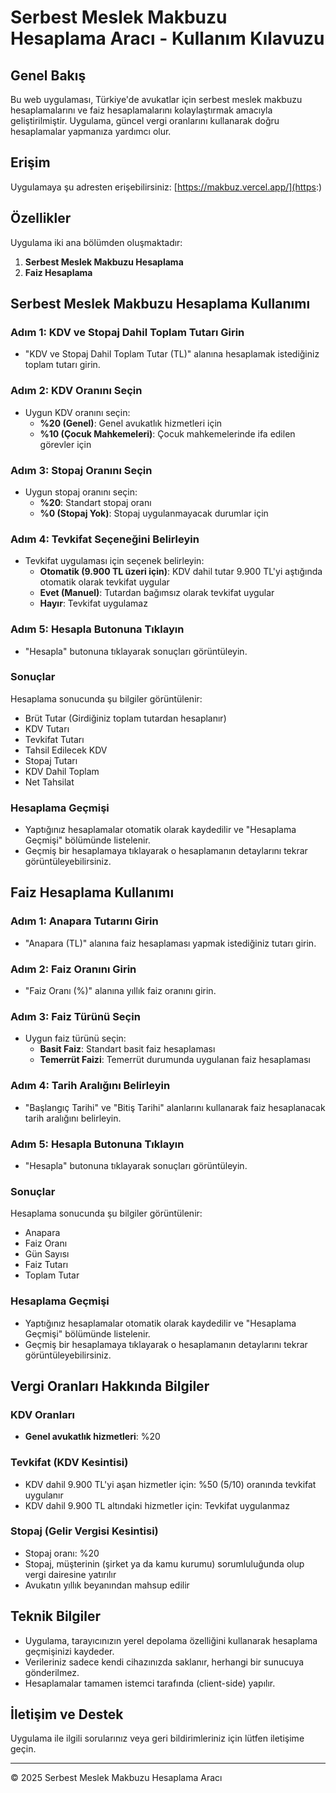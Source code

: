 # Serbest Meslek Makbuzu Hesaplama Aracı - Kullanım Kılavuzu 

## Genel Bakış

Bu web uygulaması, Türkiye'de avukatlar için serbest meslek makbuzu hesaplamalarını ve faiz hesaplamalarını kolaylaştırmak amacıyla geliştirilmiştir. Uygulama, güncel vergi oranlarını kullanarak doğru hesaplamalar yapmanıza yardımcı olur.

## Erişim

Uygulamaya şu adresten erişebilirsiniz: [https://makbuz.vercel.app/](https:)


## Özellikler

Uygulama iki ana bölümden oluşmaktadır:

1. **Serbest Meslek Makbuzu Hesaplama**
2. **Faiz Hesaplama**

## Serbest Meslek Makbuzu Hesaplama Kullanımı

### Adım 1: KDV ve Stopaj Dahil Toplam Tutarı Girin
- "KDV ve Stopaj Dahil Toplam Tutar (TL)" alanına hesaplamak istediğiniz toplam tutarı girin.

### Adım 2: KDV Oranını Seçin
- Uygun KDV oranını seçin:
  - **%20 (Genel)**: Genel avukatlık hizmetleri için
  - **%10 (Çocuk Mahkemeleri)**: Çocuk mahkemelerinde ifa edilen görevler için

### Adım 3: Stopaj Oranını Seçin
- Uygun stopaj oranını seçin:
  - **%20**: Standart stopaj oranı
  - **%0 (Stopaj Yok)**: Stopaj uygulanmayacak durumlar için

### Adım 4: Tevkifat Seçeneğini Belirleyin
- Tevkifat uygulaması için seçenek belirleyin:
  - **Otomatik (9.900 TL üzeri için)**: KDV dahil tutar 9.900 TL'yi aştığında otomatik olarak tevkifat uygular
  - **Evet (Manuel)**: Tutardan bağımsız olarak tevkifat uygular
  - **Hayır**: Tevkifat uygulamaz

### Adım 5: Hesapla Butonuna Tıklayın
- "Hesapla" butonuna tıklayarak sonuçları görüntüleyin.

### Sonuçlar
Hesaplama sonucunda şu bilgiler görüntülenir:
- Brüt Tutar (Girdiğiniz toplam tutardan hesaplanır)
- KDV Tutarı
- Tevkifat Tutarı
- Tahsil Edilecek KDV
- Stopaj Tutarı
- KDV Dahil Toplam
- Net Tahsilat

### Hesaplama Geçmişi
- Yaptığınız hesaplamalar otomatik olarak kaydedilir ve "Hesaplama Geçmişi" bölümünde listelenir.
- Geçmiş bir hesaplamaya tıklayarak o hesaplamanın detaylarını tekrar görüntüleyebilirsiniz.

## Faiz Hesaplama Kullanımı

### Adım 1: Anapara Tutarını Girin
- "Anapara (TL)" alanına faiz hesaplaması yapmak istediğiniz tutarı girin.

### Adım 2: Faiz Oranını Girin
- "Faiz Oranı (%)" alanına yıllık faiz oranını girin.

### Adım 3: Faiz Türünü Seçin
- Uygun faiz türünü seçin:
  - **Basit Faiz**: Standart basit faiz hesaplaması
  - **Temerrüt Faizi**: Temerrüt durumunda uygulanan faiz hesaplaması

### Adım 4: Tarih Aralığını Belirleyin
- "Başlangıç Tarihi" ve "Bitiş Tarihi" alanlarını kullanarak faiz hesaplanacak tarih aralığını belirleyin.

### Adım 5: Hesapla Butonuna Tıklayın
- "Hesapla" butonuna tıklayarak sonuçları görüntüleyin.

### Sonuçlar
Hesaplama sonucunda şu bilgiler görüntülenir:
- Anapara
- Faiz Oranı
- Gün Sayısı
- Faiz Tutarı
- Toplam Tutar

### Hesaplama Geçmişi
- Yaptığınız hesaplamalar otomatik olarak kaydedilir ve "Hesaplama Geçmişi" bölümünde listelenir.
- Geçmiş bir hesaplamaya tıklayarak o hesaplamanın detaylarını tekrar görüntüleyebilirsiniz.

## Vergi Oranları Hakkında Bilgiler

### KDV Oranları
- **Genel avukatlık hizmetleri**: %20


### Tevkifat (KDV Kesintisi)
- KDV dahil 9.900 TL'yi aşan hizmetler için: %50 (5/10) oranında tevkifat uygulanır
- KDV dahil 9.900 TL altındaki hizmetler için: Tevkifat uygulanmaz

### Stopaj (Gelir Vergisi Kesintisi)
- Stopaj oranı: %20
- Stopaj, müşterinin (şirket ya da kamu kurumu) sorumluluğunda olup vergi dairesine yatırılır
- Avukatın yıllık beyanından mahsup edilir

## Teknik Bilgiler

- Uygulama, tarayıcınızın yerel depolama özelliğini kullanarak hesaplama geçmişinizi kaydeder.
- Verileriniz sadece kendi cihazınızda saklanır, herhangi bir sunucuya gönderilmez.
- Hesaplamalar tamamen istemci tarafında (client-side) yapılır.

## İletişim ve Destek

Uygulama ile ilgili sorularınız veya geri bildirimleriniz için lütfen iletişime geçin.

---

© 2025 Serbest Meslek Makbuzu Hesaplama Aracı
